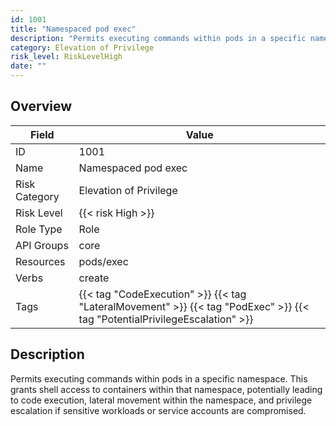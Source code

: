 ```yaml
---
id: 1001
title: "Namespaced pod exec"
description: "Permits executing commands within pods in a specific namespace. This grants shell access to containers within that namespace, potentially leading to code execution, lateral movement within the namespace, and privilege escalation if sensitive workloads or service accounts are compromised."
category: Elevation of Privilege
risk_level: RiskLevelHigh
date: ""
---
```


## Overview

| Field         | Value                                                                                                                      |
| ------------- | -------------------------------------------------------------------------------------------------------------------------- |
| ID            | 1001                                                                                                                       |
| Name          | Namespaced pod exec                                                                                                        |
| Risk Category | Elevation of Privilege                                                                                                     |
| Risk Level    | {{< risk High >}}                                                                                                          |
| Role Type     | Role                                                                                                                       |
| API Groups    | core                                                                                                                       |
| Resources     | pods/exec                                                                                                                  |
| Verbs         | create                                                                                                                     |
| Tags          | {{< tag "CodeExecution" >}} {{< tag "LateralMovement" >}} {{< tag "PodExec" >}} {{< tag "PotentialPrivilegeEscalation" >}} |

## Description

Permits executing commands within pods in a specific namespace. This grants shell access to containers within that namespace, potentially leading to code execution, lateral movement within the namespace, and privilege escalation if sensitive workloads or service accounts are compromised.
